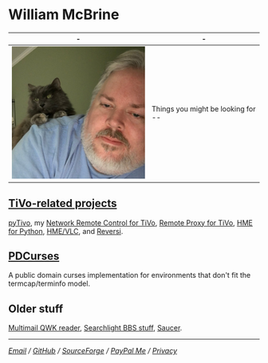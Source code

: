 William McBrine
===============

| - | - |
|---|---|
| ![pic] | Things you might be looking for -- |


[TiVo-related projects]
-----------------------

[pyTivo], my [Network Remote Control for TiVo], [Remote Proxy for TiVo],
[HME for Python], [HME/VLC], and [Reversi].


[PDCurses]
----------

A public domain curses implementation for environments that don't fit
the termcap/terminfo model.


Older stuff
-----------

[Multimail QWK reader], [Searchlight BBS stuff], [Saucer].


---

*[Email] / [GitHub] / [SourceForge] / [PayPal Me] / [Privacy]*

[pic]: images/meandmisty2.jpg
[TiVo-related projects]: tivo/
[PDCurses]: https://pdcurses.org/
[pyTivo]: tivo/index.html#pytivo
[Network Remote Control for TiVo]: tivo/index.html#remote
[Remote Proxy for TiVo]: tivo/index.html#rproxy
[HME for Python]: tivo/index.html#hme
[HME/VLC]: tivo/index.html#hmevlc
[Reversi]: tivo/index.html#reversi
[Multimail QWK reader]: mmail/
[Searchlight BBS stuff]: sl/
[Saucer]: saucer/
[Email]: mailto:wmcbrine@gmail.com
[GitHub]: https://github.com/wmcbrine/
[SourceForge]: https://sourceforge.net/u/wmcbrine/
[PayPal Me]: https://paypal.me/wmcbrine
[Privacy]: privacy.md
